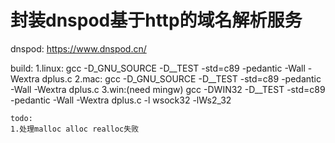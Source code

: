 # 封装dnspod基于http的域名解析服务
dnspod: https://www.dnspod.cn/

build:
1.linux:
    gcc -D_GNU_SOURCE -D__TEST -std=c89 -pedantic -Wall -Wextra dplus.c
2.mac:
    gcc -D_GNU_SOURCE -D__TEST -std=c89 -pedantic -Wall -Wextra dplus.c
3.win:(need mingw)
    gcc -DWIN32 -D__TEST -std=c89 -pedantic -Wall -Wextra dplus.c -l wsock32 -lWs2_32


    todo:
    1.处理malloc alloc realloc失败
